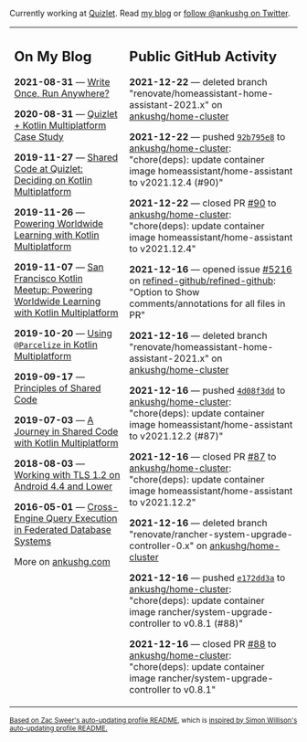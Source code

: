 Currently working at [Quizlet](https://quizlet.com/). Read [my blog](https://ankushg.com/) or [follow @ankushg on Twitter](https://twitter.com/ankushg).

<table><tr><td valign="top" width="40%">

## On My Blog
<!-- blog starts -->
**2021-08-31** — [Write Once, Run Anywhere?](https://ankushg.com/posts/write-once-run-anywhere-increment/)

**2020-08-31** — [Quizlet + Kotlin Multiplatform Case Study](https://ankushg.com/posts/quizlet-kotlin-multiplatform-case-study/)

**2019-11-27** — [Shared Code at Quizlet: Deciding on Kotlin Multiplatform](https://ankushg.com/posts/shared-code-kotlin-multiplatform/)

**2019-11-26** — [Powering Worldwide Learning with Kotlin Multiplatform](https://ankushg.com/speaking/droidcon-sf-2019)

**2019-11-07** — [San Francisco Kotlin Meetup: Powering Worldwide Learning with Kotlin Multiplatform](https://ankushg.com/speaking/sf-kotlin-meetup-2019)

**2019-10-20** — [Using `@Parcelize` in Kotlin Multiplatform](https://ankushg.com/posts/multiplatform-parcelize/)

**2019-09-17** — [Principles of Shared Code](https://ankushg.com/speaking/denver-startup-week-2019)

**2019-07-03** — [A Journey in Shared Code with Kotlin Multiplatform](https://ankushg.com/speaking/droidcon-berlin-2019)

**2018-08-03** — [Working with TLS 1.2 on Android 4.4 and Lower](https://ankushg.com/posts/tls-1.2-on-android/)

**2016-05-01** — [Cross-Engine Query Execution in Federated Database Systems](https://ankushg.com/projects/thesis)
<!-- blog ends -->
More on [ankushg.com](https://ankushg.com/)
</td><td valign="top" width="60%">

## Public GitHub Activity
<!-- githubActivity starts -->
**2021-12-22** — deleted branch "renovate/homeassistant-home-assistant-2021.x" on [ankushg/home-cluster](https://api.github.com/repos/ankushg/home-cluster)

**2021-12-22** — pushed [`92b795e8`](https://github.com/ankushg/home-cluster/commit/92b795e811c4cc33dfd8095aa2f88c415a32bc8e) to [ankushg/home-cluster](https://api.github.com/repos/ankushg/home-cluster): "chore(deps): update container image homeassistant/home-assistant to v2021.12.4 (#90)"

**2021-12-22** — closed PR [#90](https://github.com/ankushg/home-cluster/pull/90) to [ankushg/home-cluster](https://api.github.com/repos/ankushg/home-cluster): "chore(deps): update container image homeassistant/home-assistant to v2021.12.4"

**2021-12-16** — opened issue [#5216](https://github.com/refined-github/refined-github/issues/5216) on [refined-github/refined-github](https://api.github.com/repos/refined-github/refined-github): "Option to Show comments/annotations for all files in PR"

**2021-12-16** — deleted branch "renovate/homeassistant-home-assistant-2021.x" on [ankushg/home-cluster](https://api.github.com/repos/ankushg/home-cluster)

**2021-12-16** — pushed [`4d08f3dd`](https://github.com/ankushg/home-cluster/commit/4d08f3ddf213ceac8f59eec2463a6eec902d2a9c) to [ankushg/home-cluster](https://api.github.com/repos/ankushg/home-cluster): "chore(deps): update container image homeassistant/home-assistant to v2021.12.2 (#87)"

**2021-12-16** — closed PR [#87](https://github.com/ankushg/home-cluster/pull/87) to [ankushg/home-cluster](https://api.github.com/repos/ankushg/home-cluster): "chore(deps): update container image homeassistant/home-assistant to v2021.12.2"

**2021-12-16** — deleted branch "renovate/rancher-system-upgrade-controller-0.x" on [ankushg/home-cluster](https://api.github.com/repos/ankushg/home-cluster)

**2021-12-16** — pushed [`e172dd3a`](https://github.com/ankushg/home-cluster/commit/e172dd3a27cab70d7e5fda9041a78c15f2586dab) to [ankushg/home-cluster](https://api.github.com/repos/ankushg/home-cluster): "chore(deps): update container image rancher/system-upgrade-controller to v0.8.1 (#88)"

**2021-12-16** — closed PR [#88](https://github.com/ankushg/home-cluster/pull/88) to [ankushg/home-cluster](https://api.github.com/repos/ankushg/home-cluster): "chore(deps): update container image rancher/system-upgrade-controller to v0.8.1"
<!-- githubActivity ends -->
</td></tr></table>

<sub><a href="https://github.com/ZacSweers/ZacSweers">Based on Zac Sweer's auto-updating profile README</a>, which is <a href="https://simonwillison.net/2020/Jul/10/self-updating-profile-readme/">inspired by Simon Willison's auto-updating profile README.</a></sub>
